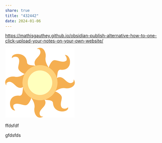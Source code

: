 ```yaml
---
share: true
title: "432442"
date: 2024-01-06
---
```


https://mathisgauthey.github.io/obsidian-publish-alternative-how-to-one-click-upload-your-notes-on-your-own-website/


![CelestiaCutieMark.png](../images/CelestiaCutieMark.png)

ffdsfdf

gfdsfds